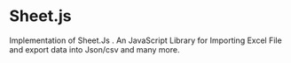 # Sheet.js
Implementation of Sheet.Js . An JavaScript Library for Importing Excel File and export data into Json/csv and many more.
